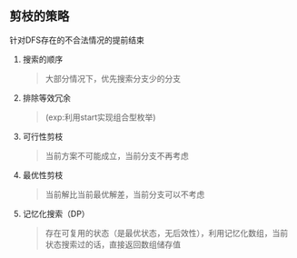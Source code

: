 ## 剪枝的策略

针对DFS存在的不合法情况的提前结束

1. 搜索的顺序
	
	> 大部分情况下，优先搜索分支少的分支
	
2. 排除等效冗余

	> (exp:利用start实现组合型枚举)

3. 可行性剪枝

	> 当前方案不可能成立，当前分支不再考虑

4. 最优性剪枝

	> 当前解比当前最优解差，当前分支可以不考虑

5. 记忆化搜索（DP）

	> 存在可复用的状态（是最优状态，无后效性），利用记忆化数组，当前状态搜索过的话，直接返回数组储存值
	
